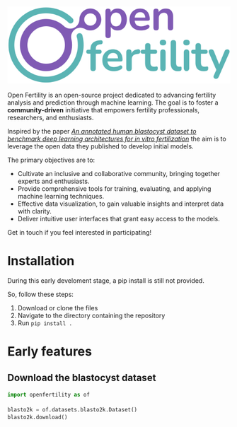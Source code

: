 ![Open Ferlility logo](docs/static/OpenFertility.svg)

Open Fertility is an open-source project dedicated to advancing fertility analysis and prediction through machine learning. The goal is to foster a __community-driven__ initiative that empowers fertility professionals, researchers, and enthusiasts. 

Inspired by the paper [_An annotated human blastocyst dataset to benchmark deep learning architectures for in vitro fertilization_](https://www.nature.com/articles/s41597-023-02182-3) the aim is to leverage the open data they published to develop initial models.

The primary objectives are to:

- Cultivate an inclusive and collaborative community, bringing together experts and enthusiasts.
- Provide comprehensive tools for training, evaluating, and applying machine learning techniques.
- Effective data visualization, to gain valuable insights and interpret data with clarity.
- Deliver intuitive user interfaces that grant easy access to the models.


Get in touch if you feel interested in participating!

# Installation

During this early develoment stage, a pip install is still not provided.

So, follow these steps:

1. Download or clone the files
2. Navigate to the directory containing the repository
3. Run `pip install .` 


# Early features

## Download the blastocyst dataset

```python
import openfertility as of

blasto2k = of.datasets.blasto2k.Dataset()
blasto2k.download()
```
